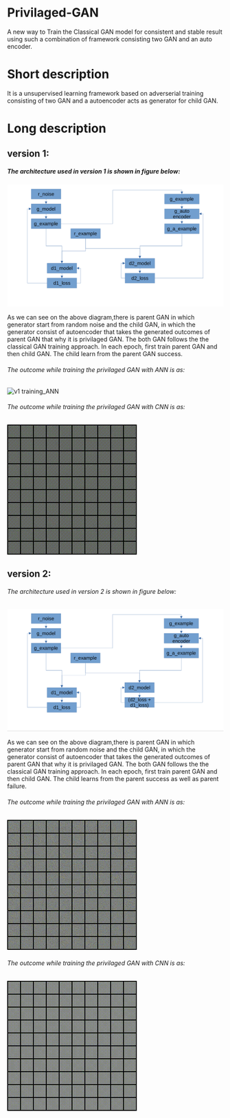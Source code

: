 # Privilaged-GAN
A new way to Train the Classical GAN model for consistent and stable result using such a combination of framework consisting two GAN and an auto encoder.


# Short description
It is a unsupervised learning framework based on adverserial training consisting of two GAN and a autoencoder acts as generator for child GAN.


# Long description
## version 1:
##### The architecture used in version 1 is shown in figure below:
![version one architecture ](https://github.com/basantbhandari/Privilaged-GAN/blob/main/Privilaged%20GAN/previlaged_GAN_v1/nested_GAN_with_autoencoder.png)


As we can see on the above diagram,there is parent GAN in which generator start from random noise and the child GAN, in which the generator consist of autoencoder that takes the generated outcomes of parent GAN that why it is privilaged GAN. The both GAN follows the the classical GAN training approach. In each epoch, first train parent GAN and then child GAN. The child learn from the parent GAN success.

###### The outcome while training the privilaged GAN with ANN is as:
![v1 training_ANN](https://github.com/basantbhandari/Privilaged-GAN/blob/main/Privilaged%20GAN/previlaged_GAN_v1/gans_training_ANN.gif)

###### The outcome while training the privilaged GAN with CNN is as:
![v1_training_CNN](https://github.com/basantbhandari/Privilaged-GAN/blob/main/Privilaged%20GAN/previlaged_GAN_v1/gans_training_CNN.gif)




## version 2:
###### The architecture used in version 2 is shown in figure below:
![version two architecture ](https://github.com/basantbhandari/Privilaged-GAN/blob/main/Privilaged%20GAN/previlaged_GAN_v2/nested_GAN_with_autoencoder_improved.png)


As we can see on the above diagram,there is parent GAN in which generator start from random noise and the child GAN, in which the generator consist of autoencoder that takes the generated outcomes of parent GAN that why it is privilaged GAN. The both GAN follows the the classical GAN training approach. In each epoch, first train parent GAN and then child GAN. The child learns from the parent success as well as parent failure.

###### The outcome while training the privilaged GAN with ANN is as:
![v2 training_ANN](https://github.com/basantbhandari/Privilaged-GAN/blob/main/Privilaged%20GAN/previlaged_GAN_v2/gans_training_ANN.gif)

###### The outcome while training the privilaged GAN with CNN is as:

![v2_training_CNN](https://github.com/basantbhandari/Privilaged-GAN/blob/main/Privilaged%20GAN/previlaged_GAN_v2/gans_training_CNN.gif)














